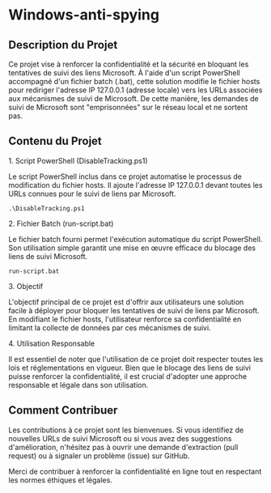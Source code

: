 Windows-anti-spying
=====================

Description du Projet
------------------

Ce projet vise à renforcer la confidentialité et la sécurité en bloquant les tentatives de suivi des liens Microsoft. À l'aide d'un script PowerShell accompagné d'un fichier batch (.bat), cette solution modifie le fichier hosts pour rediriger l'adresse IP 127.0.0.1 (adresse locale) vers les URLs associées aux mécanismes de suivi de Microsoft. De cette manière, les demandes de suivi de Microsoft sont "emprisonnées" sur le réseau local et ne sortent pas.

Contenu du Projet
-----------------

1\. Script PowerShell (DisableTracking.ps1)

Le script PowerShell inclus dans ce projet automatise le processus de modification du fichier hosts. Il ajoute l'adresse IP 127.0.0.1 devant toutes les URLs connues pour le suivi de liens par Microsoft.

`.\DisableTracking.ps1`

2\. Fichier Batch (run-script.bat)

Le fichier batch fourni permet l'exécution automatique du script PowerShell. Son utilisation simple garantit une mise en œuvre efficace du blocage des liens de suivi Microsoft.

`run-script.bat`

3\. Objectif

L'objectif principal de ce projet est d'offrir aux utilisateurs une solution facile à déployer pour bloquer les tentatives de suivi de liens par Microsoft. En modifiant le fichier hosts, l'utilisateur renforce sa confidentialité en limitant la collecte de données par ces mécanismes de suivi.

4\. Utilisation Responsable

Il est essentiel de noter que l'utilisation de ce projet doit respecter toutes les lois et réglementations en vigueur. Bien que le blocage des liens de suivi puisse renforcer la confidentialité, il est crucial d'adopter une approche responsable et légale dans son utilisation.

Comment Contribuer
------------------

Les contributions à ce projet sont les bienvenues. Si vous identifiez de nouvelles URLs de suivi Microsoft ou si vous avez des suggestions d'amélioration, n'hésitez pas à ouvrir une demande d'extraction (pull request) ou à signaler un problème (issue) sur GitHub.

Merci de contribuer à renforcer la confidentialité en ligne tout en respectant les normes éthiques et légales.
